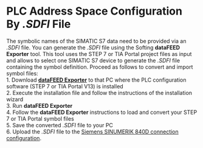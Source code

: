 # PLC Address Space Configuration By *.SDFI* File

The symbolic names of the SIMATIC S7 data need to be provided via an *.SDFI* file.
You can generate the *.SDFI* file using the Softing **dataFEED Exporter** tool.
This tool uses the STEP 7 or TIA Portal project files as input and allows to select one SIMATIC S7 device to generate the *.SDFI* file containing the symbol definition.
Proceed as follows to convert and import symbol files:<br>
	1. Download [**dataFEED Exporter**](https://data-intelligence.softing.com/products/iot-gateways/datafeed-exporter/#tx-dftabs-tabContent2) to that PC where the PLC configuration software (STEP 7 or TIA Portal V13) is installed<br>
	2. Execute the installation file and follow the instructions of the installation wizard<br>
	3. Run **dataFEED Exporter**<br>
	4. Follow the **dataFEED Exporter** instructions to load and convert your STEP 7 or TIA Portal symbol files<br>
	5. Save the converted *.SDFI* file to your PC<br>
	6. Upload the *.SDFI* file to the [Siemens SINUMERIK 840D connection configuration](#siemens-sinumerik-840d-connection-configuration).
